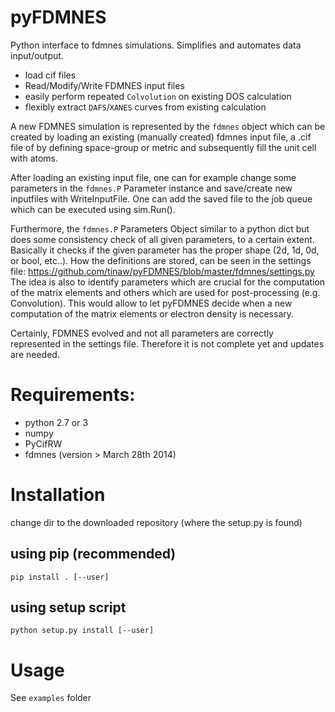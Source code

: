 pyFDMNES
========

Python interface to fdmnes simulations. Simplifies and automates data input/output.
- load cif files
- Read/Modify/Write FDMNES input files
- easily perform repeated `Colvolution` on existing DOS calculation
- flexibly extract `DAFS`/`XANES` curves from existing calculation

A new FDMNES simulation is represented by the `fdmnes` object which  can be created by loading an existing (manually created) fdmnes input file, a .cif file of by defining space-group or metric and subsequently fill the unit cell with atoms.

After loading an existing input file, one can for example change some parameters in the `fdmnes.P` Parameter instance and save/create new inputfiles with WriteInputFile. One can add the saved file to the job queue which can be executed using sim.Run().

Furthermore, the `fdmnes.P` Parameters Object similar to a python dict but does some consistency check of all given parameters, to a certain extent. Basically it checks if the given parameter has the proper shape (2d, 1d, 0d, or bool, etc..). How the definitions are stored, can be seen in the settings file:
https://github.com/tinaw/pyFDMNES/blob/master/fdmnes/settings.py The idea is also to identify parameters which are crucial for the computation of the matrix elements and others which are used for post-processing (e.g. Convolution). This would allow to let pyFDMNES decide when a new computation of the matrix elements or electron density is necessary.


Certainly, FDMNES evolved and not all parameters are correctly represented in the settings file. Therefore it is not complete yet and updates are needed.


# Requirements:
- python 2.7 or 3
- numpy
- PyCifRW
- fdmnes (version > March 28th 2014)


# Installation
change dir to the downloaded repository (where the setup.py is found)
## using pip (recommended)
    pip install . [--user]

## using setup script
    python setup.py install [--user]

# Usage
See `examples` folder
